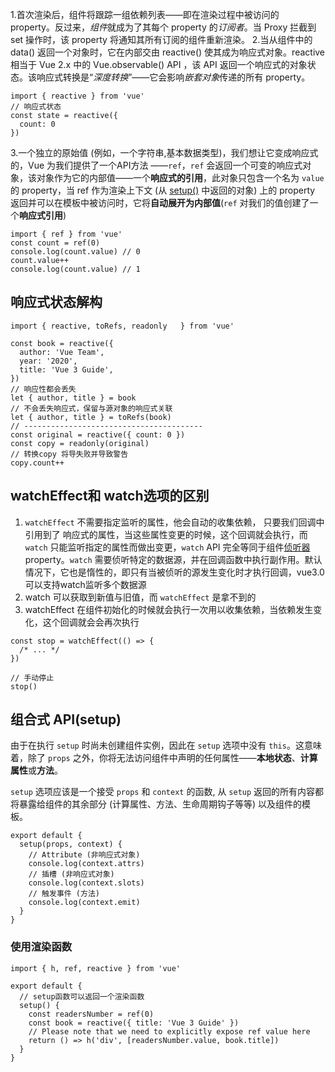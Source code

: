 1.首次渲染后，组件将跟踪一组依赖列表——即在渲染过程中被访问的 property。反过来，*组件*就成为了其每个 property 的*订阅者*。当 Proxy 拦截到 set 操作时，该 property 将通知其所有订阅的组件重新渲染。
2.当从组件中的 data() 返回一个对象时，它在内部交由 reactive() 使其成为响应式对象。reactive 相当于 Vue 2.x 中的 Vue.observable() API ，该 API 返回一个响应式的对象状态。该响应式转换是“*深度转换*”——它会影响*嵌套对象*传递的所有 property。

```
import { reactive } from 'vue'
// 响应式状态
const state = reactive({
  count: 0
})
```

3.一个独立的原始值 (例如，一个字符串,基本数据类型)，我们想让它变成响应式的，Vue 为我们提供了一个API方法 ——`ref`，`ref` 会返回一个可变的响应式对象，该对象作为它的内部值——一个**响应式的引用**，此对象只包含一个名为 `value` 的 property，当 ref 作为渲染上下文 (从 [setup()](https://v3.cn.vuejs.org/guide/composition-api-setup.html) 中返回的对象) 上的 property 返回并可以在模板中被访问时，它将**自动展开为内部值**(`ref` 对我们的值创建了一个**响应式引用**)

```
import { ref } from 'vue'
const count = ref(0)
console.log(count.value) // 0
count.value++
console.log(count.value) // 1
```

## 响应式状态解构

```
import { reactive, toRefs, readonly   } from 'vue'

const book = reactive({
  author: 'Vue Team',
  year: '2020',
  title: 'Vue 3 Guide',
})
// 响应性都会丢失
let { author, title } = book
// 不会丢失响应式，保留与源对象的响应式关联
let { author, title } = toRefs(book)
// ----------------------------------------
const original = reactive({ count: 0 })
const copy = readonly(original)
// 转换copy 将导失败并导致警告
copy.count++

```

## watchEffect和 watch选项的区别

1. `watchEffect` 不需要指定监听的属性，他会自动的收集依赖， 只要我们回调中引用到了 响应式的属性，当这些属性变更的时候，这个回调就会执行，而 `watch` 只能监听指定的属性而做出变更，`watch` API 完全等同于组件[侦听器](https://v3.cn.vuejs.org/guide/computed.html#侦听器) property。`watch` 需要侦听特定的数据源，并在回调函数中执行副作用。默认情况下，它也是惰性的，即只有当被侦听的源发生变化时才执行回调，vue3.0可以支持watch监听多个数据源
2. watch 可以获取到新值与旧值，而 `watchEffect` 是拿不到的
3. watchEffect 在组件初始化的时候就会执行一次用以收集依赖，当依赖发生变化，这个回调就会会再次执行

```
const stop = watchEffect(() => {
  /* ... */
})

// 手动停止
stop()
```

## 组合式 API(setup)

由于在执行 `setup` 时尚未创建组件实例，因此在 `setup` 选项中没有 `this`。这意味着，除了 `props` 之外，你将无法访问组件中声明的任何属性——**本地状态**、**计算属性**或**方法**。

`setup` 选项应该是一个接受 `props` 和 `context` 的函数, 从 `setup` 返回的所有内容都将暴露给组件的其余部分 (计算属性、方法、生命周期钩子等等) 以及组件的模板。

```
export default {
  setup(props, context) {
    // Attribute (非响应式对象)
    console.log(context.attrs)
    // 插槽 (非响应式对象)
    console.log(context.slots)
    // 触发事件 (方法)
    console.log(context.emit)
  }
}
```

### 使用渲染函数

```
import { h, ref, reactive } from 'vue'

export default {
  // setup函数可以返回一个渲染函数
  setup() {
    const readersNumber = ref(0)
    const book = reactive({ title: 'Vue 3 Guide' })
    // Please note that we need to explicitly expose ref value here
    return () => h('div', [readersNumber.value, book.title])
  }
}
```

